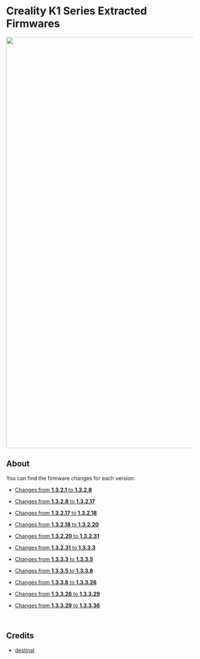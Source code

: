 # Creality K1 Series Extracted Firmwares

<img width="1102" src="https://github.com/Guilouz/Creality-K1-Series/blob/main/docs/assets/img/home/home.png">

## About

You can find the firmware changes for each version:

- [Changes from **1.3.2.1** to **1.3.2.8**](https://github.com/Guilouz/Creality-K1-Extracted-Firmwares/commit/a00a3fe2d4b0fd42235de4c387737fdc58043e27)

- [Changes from **1.3.2.8** to **1.3.2.17**](https://github.com/Guilouz/Creality-K1-Extracted-Firmwares/commit/fc0e2eb78cc68b3bfd0dbf588547325414638436)

- [Changes from **1.3.2.17** to **1.3.2.18**](https://github.com/Guilouz/Creality-K1-Extracted-Firmwares/commit/6e0974372772950c914c19ad61346f1779e6e67c)

- [Changes from **1.3.2.18** to **1.3.2.20**](https://github.com/Guilouz/Creality-K1-Extracted-Firmwares/commit/0959978eaa9dc3cce6ff04316fae1ec9c8e39b90)

- [Changes from **1.3.2.20** to **1.3.2.31**](https://github.com/Guilouz/Creality-K1-Extracted-Firmwares/commit/1d5b0f46d7e7a2a474258c31efe862487a712a9f)

- [Changes from **1.3.2.31** to **1.3.3.3**](https://github.com/Guilouz/Creality-K1-Extracted-Firmwares/commit/a13a92a30653e34a6f959d42678b6280e4c4bc1d)

- [Changes from **1.3.3.3** to **1.3.3.5**](https://github.com/Guilouz/Creality-K1-Extracted-Firmwares/commit/69fc4c72f1573b837080d4770f35861a1f416e20)

- [Changes from **1.3.3.5** to **1.3.3.8**](https://github.com/Guilouz/Creality-K1-Extracted-Firmwares/commit/89e4473f54320d8f2cecf96c4737e09000c98e8d)

- [Changes from **1.3.3.8** to **1.3.3.26**](https://github.com/Guilouz/Creality-K1-Extracted-Firmwares/commit/108dd6d96654577f224a95e34e864944549d04b3)

- [Changes from **1.3.3.26** to **1.3.3.29**](https://github.com/Guilouz/Creality-K1-Extracted-Firmwares/commit/ca6a7097f56fcc5b87e3a6d84d2d044e8bd8dc93)

- [Changes from **1.3.3.29** to **1.3.3.36**](https://github.com/Guilouz/Creality-K1-Extracted-Firmwares/commit/b6b7254cc65b41ab112f9a88701d7a9d1bafa899)

<br />

## Credits

- [destinal](https://www.reddit.com/user/destinal/)

<br />
